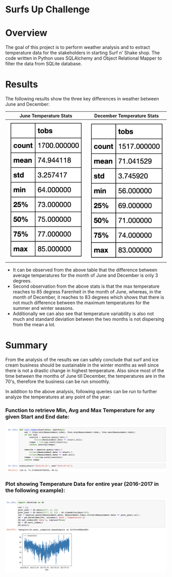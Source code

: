 # Surfs Up Challenge

# Overview
The goal of this project is to perform weather analysis and to extract temperature data for the stakeholders in starting Surf n' Shake shop. The code written in Python uses SQLAlchemy and Object Relational Mapper to filter the data from SQLite database.

# Results
The following results show the three key differences in weather between June and December:


   June Temperature Stats                   |        December Temperature Stats
:------------------------------------------:|:--------------------------------------------:
![](analysis/June-Temps.png)                |        ![](analysis/Dec-Temps.png)

- It can be observed from the above table that the difference between average temperatures for the month of June and December is only 3 degrees.
- Second observation from the above stats is that the max temperature reaches to 85 degress Farenheit in the month of June, whereas, in the month of December, it reaches to 83 degrees which shows that there is not much difference between the maximum temperatures for the summer and winter seasons.
- Additionally we can also see that temperature variability is also not much and standard deviation 
between the two months is not dispersing from the mean a lot.
# Summary
From the analysis of the results we can safely conclude that surf and ice cream business should be sustainable in the winter months as well since there is not a drastic change in highest temperature. Also since most of the time between the months of June till December, the temperatures are in the 70's, therefore the business can be run smoothly.

In addition to the above analysis, following queries can be run to further analyze the temperatures at any point of the year:

### Function to retrieve Min, Avg and Max Temperature for any given Start and End date:
![](analysis/Func_Start_End_Date_Temps.png)

### Plot showing Temperature Data for entire year (2016-2017 in the following example):
![](analysis/Annual_Temps_Plot.png)


